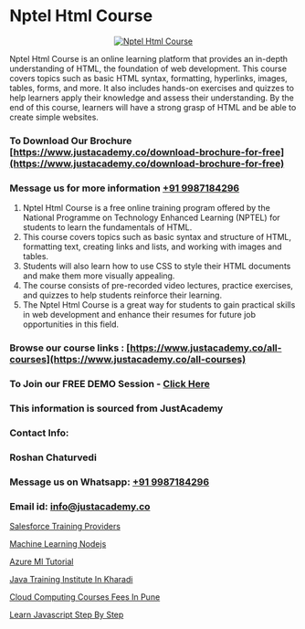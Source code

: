 # Nptel Html Course

<p align="center">
  <a href="https://justacademy.co/course-detail/html-training">
    <img src="https://justacademy.co/storage2/course_image/1676636567_course_image.webp" alt="Nptel Html Course">
  </a>
</p>

Nptel Html Course is an online learning platform that provides an in-depth understanding of HTML, the foundation of web development. This course covers topics such as basic HTML syntax, formatting, hyperlinks, images, tables, forms, and more. It also includes hands-on exercises and quizzes to help learners apply their knowledge and assess their understanding. By the end of this course, learners will have a strong grasp of HTML and be able to create simple websites. 
### To Download Our Brochure [https://www.justacademy.co/download-brochure-for-free](https://www.justacademy.co/download-brochure-for-free)
### Message us for more information [+91 9987184296](https://api.whatsapp.com/send?phone=919987184296)
1) Nptel Html Course is a free online training program offered by the National Programme on Technology Enhanced Learning (NPTEL) for students to learn the fundamentals of HTML.
2) This course covers topics such as basic syntax and structure of HTML, formatting text, creating links and lists, and working with images and tables.
3) Students will also learn how to use CSS to style their HTML documents and make them more visually appealing.
4) The course consists of pre-recorded video lectures, practice exercises, and quizzes to help students reinforce their learning.
5) The Nptel Html Course is a great way for students to gain practical skills in web development and enhance their resumes for future job opportunities in this field.

### Browse our course links : [https://www.justacademy.co/all-courses](https://www.justacademy.co/all-courses) 
### To Join our FREE DEMO Session - [Click Here](https://www.justacademy.co/register-for-course-demo)


### This information is sourced from JustAcademy
### Contact Info:
### Roshan Chaturvedi
### Message us on Whatsapp: [+91 9987184296](https://api.whatsapp.com/send?phone=919987184296)
### Email id: [info@justacademy.co](mailto:info@justacademy.co)
                
[Salesforce Training Providers](https://www.linkedin.com/pulse/salesforce-training-providers-software-training-mountain-view-zseqe?trackingId=MTlt4r0LLuzL%2FVRrYo5KRw%3D%3D&lipi=urn%3Ali%3Apage%3Ad_flagship3_company_admin%3BbQ9qZFjkRLyS67kyvPtamg%3D%3D)

[Machine Learning Nodejs](https://www.linkedin.com/pulse/machine-learning-nodejs-justacademy-portland-ttlvf?trackingId=NOMo4olEIOzoLuLNN%2B4%2Bog%3D%3D&lipi=urn%3Ali%3Apage%3Ad_flagship3_company_admin%3Bis%2Ftn4MqQ4e8qp62a5t3uQ%3D%3D)

[Azure Ml Tutorial](https://medium.com/@ranepooja/azure-ml-tutorial-cadf890be9e8)

[Java Training Institute In Kharadi](https://medium.com/@abhidnya.1068/java-training-institute-in-kharadi-7cbf9f1e8799)

[Cloud Computing Courses Fees In Pune](https://justacademyin.github.io/justacademy/cloud-computing-courses-fees-in-pune)

[Learn Javascript Step By Step](https://justacademyin.github.io/Articles/Learn-Javascript-Step-By-Step)

